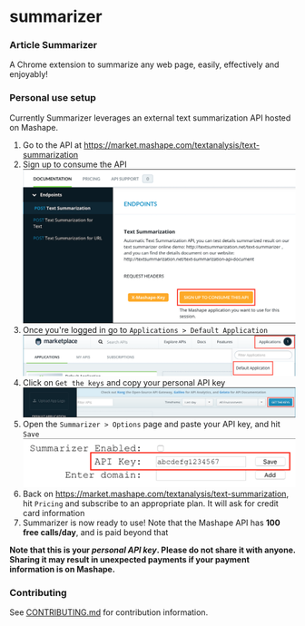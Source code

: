# summarizer

### Article Summarizer

A Chrome extension to summarize any web page, easily, effectively and enjoyably!

### Personal use setup

Currently Summarizer leverages an external text summarization API hosted on Mashape.

1. Go to the API at https://market.mashape.com/textanalysis/text-summarization
1. Sign up to consume the API
![Image](images/1540396522-17751.png)
1. Once you're logged in go to `Applications > Default Application`
![Image](images/1540396657-20464.png)
1. Click on `Get the keys` and copy your personal API key
![Image](images/1540396789-26591.png)
1. Open the `Summarizer > Options` page and paste your API key, and hit `Save`
![Image](images/1540396900-3316.png)
1. Back on https://market.mashape.com/textanalysis/text-summarization, hit `Pricing` and subscribe to an appropriate plan. It will ask for credit card information
1. Summarizer is now ready to use! Note that the Mashape API has **100 free calls/day**, and is paid beyond that

**Note that this is your _personal API key_. Please do not share it with anyone. Sharing it may result in unexpected payments if your payment information is on Mashape.**

### Contributing
See [CONTRIBUTING.md](CONTRIBUTING.md) for contribution information.
